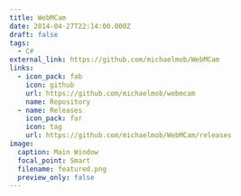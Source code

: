 ```yaml
---
title: WebMCam
date: 2014-04-27T22:14:00.000Z
draft: false
tags:
  - C#
external_link: https://github.com/michaelmob/WebMCam
links:
  - icon_pack: fab
    icon: github
    url: https://github.com/michaelmob/webmcam
    name: Repository
  - name: Releases
    icon_pack: far
    icon: tag
    url: https://github.com/michaelmob/WebMCam/releases
image:
  caption: Main Window
  focal_point: Smart
  filename: featured.png
  preview_only: false
---
```

